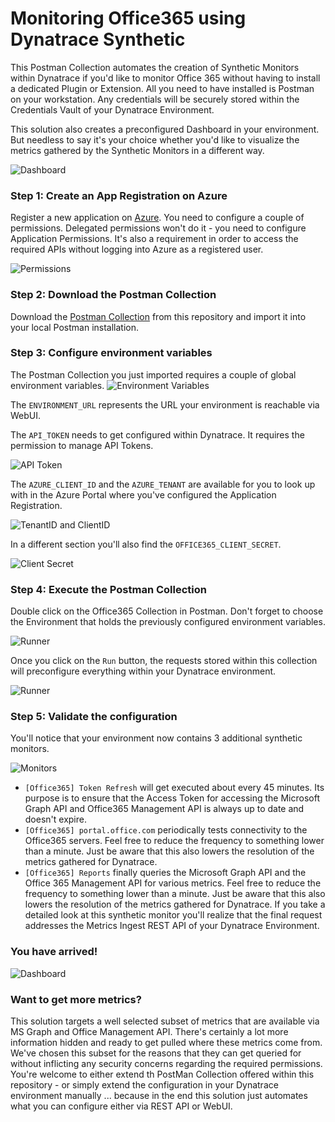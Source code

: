 # Monitoring Office365 using Dynatrace Synthetic
This Postman Collection automates the creation of Synthetic Monitors within Dynatrace if you'd like to monitor Office 365 without having to install a dedicated Plugin or Extension. All you need to have installed is Postman on your workstation. Any credentials will be securely stored within the Credentials Vault of your Dynatrace Environment.

This solution also creates a preconfigured Dashboard in your environment. But needless to say it's your choice whether you'd like to visualize the metrics gathered by the Synthetic Monitors in a different way.

![Dashboard](https://github.com/Dynatrace-Reinhard-Pilz/office-365-synthetic-monitoring/raw/main/docs/dashboard.png)

### Step 1: Create an App Registration on Azure

Register a new application on [Azure](https://portal.azure.com/#blade/Microsoft_AAD_RegisteredApps/ApplicationsListBlade).
You need to configure a couple of permissions. Delegated permissions won't do it - you need to configure Application Permissions. It's also a requirement in order to access the required APIs without logging into Azure as a registered user.

![Permissions](https://github.com/Dynatrace-Reinhard-Pilz/office-365-synthetic-monitoring/raw/main/docs/permissions.png)

### Step 2: Download the Postman Collection
Download the [Postman Collection](https://raw.githubusercontent.com/Dynatrace-Reinhard-Pilz/office-365-synthetic-monitoring/main/Office365.postman_collection.json) from this repository and import it into your local Postman installation.

### Step 3: Configure environment variables
The Postman Collection you just imported requires a couple of global environment variables.
![Environment Variables](https://github.com/Dynatrace-Reinhard-Pilz/office-365-synthetic-monitoring/raw/main/docs/environment.png)

The `ENVIRONMENT_URL` represents the URL your environment is reachable via WebUI.

The `API_TOKEN` needs to get configured within Dynatrace. It requires the permission to manage API Tokens.

![API Token](https://github.com/Dynatrace-Reinhard-Pilz/office-365-synthetic-monitoring/raw/main/docs/token.png)

The `AZURE_CLIENT_ID` and the `AZURE_TENANT` are available for you to look up with in the Azure Portal where you've configured the Application Registration.

![TenantID and ClientID](https://github.com/Dynatrace-Reinhard-Pilz/office-365-synthetic-monitoring/raw/main/docs/client_tenant_id.png)

In a different section you'll also find the `OFFICE365_CLIENT_SECRET`.

![Client Secret](https://github.com/Dynatrace-Reinhard-Pilz/office-365-synthetic-monitoring/raw/main/docs/client_secret.png)

### Step 4: Execute the Postman Collection
Double click on the Office365 Collection in Postman. Don't forget to choose the Environment that holds the previously configured environment variables.

![Runner](https://github.com/Dynatrace-Reinhard-Pilz/office-365-synthetic-monitoring/raw/main/docs/runner.png)

Once you click on the `Run` button, the requests stored within this collection will preconfigure everything within your Dynatrace environment.

![Runner](https://github.com/Dynatrace-Reinhard-Pilz/office-365-synthetic-monitoring/raw/main/docs/runner-2.png)

### Step 5: Validate the configuration
You'll notice that your environment now contains 3 additional synthetic monitors.

![Monitors](https://github.com/Dynatrace-Reinhard-Pilz/office-365-synthetic-monitoring/raw/main/docs/monitors.png)

* `[Office365] Token Refresh` will get executed about every 45 minutes. Its purpose is to ensure that the Access Token for accessing the Microsoft Graph API and Office365 Management API is always up to date and doesn't expire.
* `[Office365] portal.office.com` periodically tests connectivity to the Office365 servers. Feel free to reduce the frequency to something lower than a minute. Just be aware that this also lowers the resolution of the metrics gathered for Dynatrace.
* `[Office365] Reports` finally queries the Microsoft Graph API and the Office 365 Management API for various metrics. Feel free to reduce the frequency to something lower than a minute. Just be aware that this also lowers the resolution of the metrics gathered for Dynatrace. If you take a detailed look at this synthetic monitor you'll realize that the final request addresses the Metrics Ingest REST API of your Dynatrace Environment.

### You have arrived!
![Dashboard](https://github.com/Dynatrace-Reinhard-Pilz/office-365-synthetic-monitoring/raw/main/docs/dashboard.png)

### Want to get more metrics?
This solution targets a well selected subset of metrics that are available via MS Graph and Office Management API. There's certainly a lot more information hidden and ready to get pulled where these metrics come from. We've chosen this subset for the reasons that they can get queried for without inflicting any security concerns regarding the required permissions.
You're welcome to either extend th PostMan Collection offered within this repository - or simply extend the configuration in your Dynatrace environment manually ... because in the end this solution just automates what you can configure either via REST API or WebUI.
